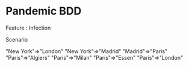 # Pandemic BDD

Feature : Infection

Scenario

"New York"=>"London"
"New York"=>"Madrid"
"Madrid"=>"Paris"
"Paris"=>"Algiers"
"Paris"=>"Milan"
"Paris"=>"Essen"
"Paris"=>"London"


